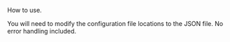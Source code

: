 How to use.

You will need to modify the configuration file locations to the JSON file.
No error handling included. 
